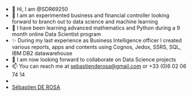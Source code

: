 - 👋 Hi, I am @SDR69250
- 👀 I am an experimented business and financial controller looking forward to branch out to data science and machine learning
- 🌱 I have been learning advanced mathematics and Python during a 9 month online Data Scientist program
- ✨ During my last experience as Business Intelligence officer I created various reports, apps and contents using Cognos, Jedox, SSRS, SQL, IBM DB2 datawarehouse
- 💞️ I am now looking forward to collaborate on Data Science projects
- 📫 You can reach me at sebastienderosa@gmail.com or +33 (0)6 02 06 74 14
- <script src="https://platform.linkedin.com/badges/js/profile.js" async defer type="text/javascript"></script>
- <div class="badge-base LI-profile-badge" data-locale="fr_FR" data-size="medium" data-theme="dark" data-type="VERTICAL" data-vanity="sebastien-de-rosa-profile" data-version="v1"><a class="badge-base__link LI-simple-link" href="https://fr.linkedin.com/in/sebastien-de-rosa-profile/fr?trk=profile-badge">Sébastien DE ROSA</a></div>
              

<!---
SDR69250/SDR69250 is a ✨ special ✨ repository because its `README.md` (this file) appears on your GitHub profile.
You can click the Preview link to take a look at your changes.
--->
